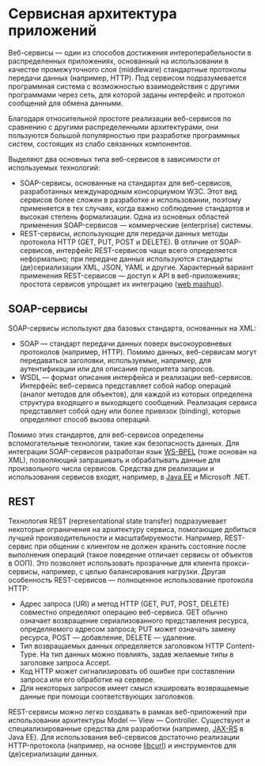 # Сервисная архитектура приложений

Веб-сервисы — один из способов достижения интероперабельности в распределенных приложениях,
основанный на использовании в качестве промежуточного слоя (middleware)
стандартные протоколы передачи данных (например, HTTP).
Под сервисом подразумевается программная система с возможностью взаимодействия
с другими программами через сеть, для которой заданы интерфейс и протокол сообщений
для обмена данными.

Благодаря относительной простоте реализации веб-сервисов по сравнению с другими
распределенными архитектурами, они пользуются большой популярностью при разработке
программных систем, состоящих из слабо связанных компонентов.

Выделяют два основных типа веб-сервисов в зависимости от используемых технологий:

* SOAP-сервисы, основанные на стандартах для веб-сервисов, разработанных международным
  консорциумом W3C. Этот вид сервисов более сложен в разработке и использовании,
  поэтому применяется в тех случаях, когда важно соблюдение стандартов и высокая
  степень формализации. Одна из основных областей применения SOAP-сервисов —
  коммерческие (enterprise) системы.
* REST-сервисы, использующие для передачи данных методы протокола HTTP (GET, PUT,
  POST и DELETE). В отличие от SOAP-сервисов, интерфейс REST-сервисов чаще всего
  определяется неформально; при передаче данных используются стандарты (де)сериализации
  XML, JSON, YAML и другие. Характерный вариант применения REST-сервисов —
  доступ к API в веб-приложениях; простота сервисов упрощает их интеграцию
  ([web mashup][mashup]).

## SOAP-сервисы

SOAP-сервисы используют два базовых стандарта, основанных на XML:

* SOAP — стандарт передачи данных поверх высокоуровневых протоколов (например, HTTP).
  Помимо данных, веб-сервисам могут передаваться заголовки, используемые,
  например, для аутентификации или для описания приоритета запросов.
* WSDL — формат описания интерфейса и реализации веб-сервисов. Интерфейс веб-сервиса
  представляет собой набор операций (аналог методов для объектов), для каждой
  из которых определена структура входящего и выходящего сообщений. Реализация сервиса
  представляет собой одну или более привязок (binding), которые определяют
  способ вызова операций.

Помимо этих стандартов, для веб-сервисов определены вспомогательные технологии,
такие как безопасность данных. Для интеграции SOAP-сервисов разработан
язык [WS-BPEL][bpel] (тоже основан на XML), позволяющий запрашивать и обрабатывать
данные для произвольного числа сервисов. Средства для реализации и использования
сервисов входят, например, в [Java EE][ws] и Microsoft .NET.

## REST

Технология REST (representational state transfer) подразумевает некоторые ограничения
на архитектуру сервиса, помогающие добиться лучшей производительности и масштабируемости.
Например, REST-сервис при общении с клиентом не должен хранить состояние после выполнения
операций (такое поведение отличает сервисы от объектов в ООП).
Это позволяет использовать прозрачные для клиента прокси-сервисы, например,
с целью балансирования нагрузки. Другая особенность REST-сервисов — полноценное
использование протокола HTTP:

* Адрес запроса (URI) и метод HTTP (GET, PUT, POST, DELETE) совместно определяют
  операцию веб-сервиса. GET обычно означает возвращение сериализованного представления
  ресурса, определяемого адресом запроса; PUT может означать замену ресурса,
  POST — добавление, DELETE — удаление.
* Тип возвращаемых данных определяется заголовком HTTP Content-Type. На тип данных
  можно повлиять, задав желаемые типы в заголовке запроса Accept.
* Код HTTP может сигнализировать об ошибке при составлении запроса или его обработке
  на сервере.
* Для некоторых запросов имеет смысл кэшировать возвращаемые данные при помощи
  соответствующих заголовков.

REST-сервисы можно легко создавать в рамках веб-приложений при использовании архитектуры
Model — View — Controller. Существуют и специализированные средства для разработки
(например, [JAX-RS][rs] в Java EE). Для использования веб-сервисов
достаточно реализации HTTP-протокола (например, на основе [libcurl][curl]) и инструментов
для (де)сериализации данных.

[mashup]: https://en.wikipedia.org/wiki/Mashup_%28web_application_hybrid%29
[bpel]: https://en.wikipedia.org/wiki/Business_Process_Execution_Language
[ws]: http://docs.oracle.com/javaee/7/tutorial/jaxws.htm
[rs]: http://docs.oracle.com/javaee/7/tutorial/jaxrs.htm
[curl]: https://en.wikipedia.org/wiki/CURL

